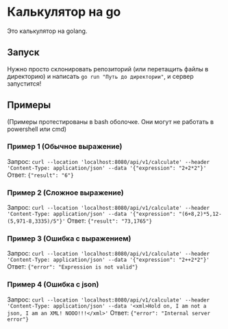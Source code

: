 # Калькулятор на go

Это калькулятор на golang.

## Запуск

Нужно просто склонировать репозиторий (или перетащить файлы в директорию) и написать `go run "Путь до директории"`, и сервер запустится!

## Примеры
(Примеры протестированы в bash оболочке. Они могут не работать в powershell или cmd)

### Пример 1 (Обычное выражение)
Запрос: `curl --location 'localhost:8080/api/v1/calculate' --header 'Content-Type: application/json' --data '{"expression": "2+2*2"}'`
Ответ: `{"result": "6"}`

### Пример 2 (Сложное выражение)
Запрос: `curl --location 'localhost:8080/api/v1/calculate' --header 'Content-Type: application/json' --data '{"expression": "(6+8,2)*5,12-(5,971-8,3335)/5"}'`
Ответ: `{"result": "73,1765"}`

### Пример 3 (Ошибка с выражением)
Запрос: `curl --location 'localhost:8080/api/v1/calculate' --header 'Content-Type: application/json' --data '{"expression": "2++2*2"}'`
Ответ: `{"error": "Expression is not valid"}`

### Пример 4 (Ошибка с json)
Запрос: `curl --location 'localhost:8080/api/v1/calculate' --header 'Content-Type: application/json' --data '<xml>Hold on, I am not a json, I am an XML! NOOO!!!</xml>'`
Ответ: `{"error": "Internal server error"}`